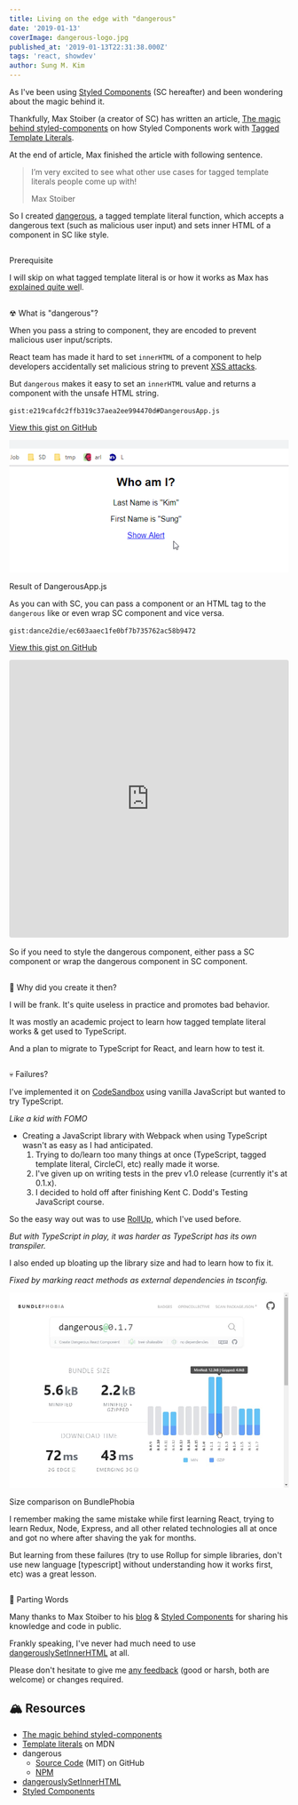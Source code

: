 ```yaml
---
title: Living on the edge with "dangerous"
date: '2019-01-13'
coverImage: dangerous-logo.jpg
published_at: '2019-01-13T22:31:38.000Z'
tags: 'react, showdev'
author: Sung M. Kim
---
```


As I've been using [Styled Components](https://www.styled-components.com/) (SC hereafter) and been wondering about the magic behind it.

Thankfully, Max Stoiber (a creator of SC) has written an article, [The magic behind styled-components](https://mxstbr.blog/2016/11/styled-components-magic-explained/) on how Styled Components work with [Tagged Template Literals](https://developer.mozilla.org/en-US/docs/Web/JavaScript/Reference/Template_literals).

At the end of article, Max finished the article with following sentence.

> I’m very excited to see what other use cases for tagged template literals people come up with!
>
> Max Stoiber

So I created [dangerous](https://www.npmjs.com/package/dangerous), a tagged template literal function, which accepts a dangerous text (such as malicious user input) and sets inner HTML of a component in SC like style.

##

Prerequisite

I will skip on what tagged template literal is or how it works as Max has [explained quite wel](https://mxstbr.blog/2016/11/styled-components-magic-explained/)l.

##

☢ What is "dangerous"?

When you pass a string to component, they are encoded to prevent malicious user input/scripts.

React team has made it hard to set `innerHTML` of a component to help developers accidentally set malicious string to prevent [XSS attacks](<https://www.owasp.org/index.php/Cross-site_Scripting_(XSS)>).

But `dangerous` makes it easy to set an `innerHTML` value and returns a component with the unsafe HTML string.

`gist:e219cafdc2ffb319c37aea2ee994470d#DangerousApp.js`

<a href="https://gist.github.com/dance2die/e219cafdc2ffb319c37aea2ee994470d">View this gist on GitHub</a>

![](./images/demo.gif)

Result of DangerousApp.js

As you can with SC, you can pass a component or an HTML tag to the `dangerous` like or even wrap SC component and vice versa.

``gist:dance2die/ec603aaec1fe0bf7b735762ac58b9472``

<a href="https://gist.github.com/dance2die/ec603aaec1fe0bf7b735762ac58b9472">View this gist on GitHub</a>

<iframe src="https://codesandbox.io/embed/14xvzn25lj?autoresize=1&amp;module=%2Fsrc%2Fdangerous.js&amp;view=preview" style="width:100%; height:500px; border:0; border-radius: 4px; overflow:hidden;" sandbox="allow-modals allow-forms allow-popups allow-scripts allow-same-origin"></iframe>

So if you need to style the dangerous component, either pass a SC component or wrap the dangerous component in SC component.

##

🤔 Why did you create it then?

I will be frank. It's quite useless in practice and promotes bad behavior.

It was mostly an academic project to learn how tagged template literal works & get used to TypeScript.

And a plan to migrate to TypeScript for React, and learn how to test it.

##

💀 Failures?

I've implemented it on [CodeSandbox](https://codesandbox.io/s/o85m91j8z) using vanilla JavaScript but wanted to try TypeScript.

_Like a kid with FOMO_

- Creating a JavaScript library with Webpack when using TypeScript wasn't as easy as I had anticipated.
  1. Trying to do/learn too many things at once (TypeScript, tagged template literal, CircleCI, etc) really made it worse.
  2. I've given up on writing tests in the prev v1.0 release (currently it's at 0.1.x).
  3. I decided to hold off after finishing Kent C. Dodd's Testing JavaScript course.

So the easy way out was to use [RollUp](https://github.com/rollup/rollup), which I've used before.

_But with TypeScript in play, it was harder as TypeScript has its own transpiler._

I also ended up bloating up the library size and had to learn how to fix it.

_Fixed by marking react methods as external dependencies in tsconfig._

![](./images/bundle-phobia-size-comparison.jpg)

Size comparison on BundlePhobia

I remember making the same mistake while first learning React, trying to learn Redux, Node, Express, and all other related technologies all at once and got no where after shaving the yak for months.

But learning from these failures (try to use Rollup for simple libraries, don't use new language \[typescript\] without understanding how it works first, etc) was a great lesson.

##

👋 Parting Words

Many thanks to Max Stoiber to his [blog](https://mxstbr.blog/2016/11/styled-components-magic-explained/) & [Styled Components](https://github.com/styled-components/styled-components) for sharing his knowledge and code in public.

Frankly speaking, I've never had much need to use [dangerouslySetInnerHTML](https://reactjs.org/docs/dom-elements.html#dangerouslysetinnerhtml) at all.

Please don't hesitate to give me [any feedback](https://github.com/dance2die/dangerous/issues) (good or harsh, both are welcome) or changes required.

## 🏔 Resources

- [The magic behind styled-components](https://mxstbr.blog/2016/11/styled-components-magic-explained/)
- [Template literals](https://developer.mozilla.org/en-US/docs/Web/JavaScript/Reference/Template_literals) on MDN
- dangerous
  - [Source Code](https://github.com/dance2die/dangerous) (MIT) on GitHub
  - [NPM](https://www.npmjs.com/package/dangerous)
- [dangerouslySetInnerHTML](https://reactjs.org/docs/dom-elements.html#dangerouslysetinnerhtml)
- [Styled Components](https://www.styled-components.com/)

